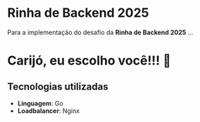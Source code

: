 # Rinha de Backend 2025

Para a implementação do desafio da **Rinha de Backend 2025** ...

# Carijó, eu escolho você!!! 🐓

## Tecnologias utilizadas

- **Linguagem**: Go
- **Loadbalancer**: Nginx
